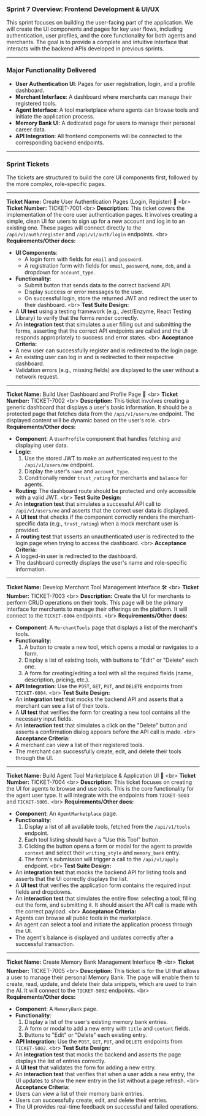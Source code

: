 ### **Sprint 7 Overview: Frontend Development & UI/UX**

This sprint focuses on building the user-facing part of the application. We will create the UI components and pages for key user flows, including authentication, user profiles, and the core functionality for both agents and merchants. The goal is to provide a complete and intuitive interface that interacts with the backend APIs developed in previous sprints.

-----

### **Major Functionality Delivered**

  * **User Authentication UI**: Pages for user registration, login, and a profile dashboard.
  * **Merchant Interface**: A dashboard where merchants can manage their registered tools.
  * **Agent Interface**: A tool marketplace where agents can browse tools and initiate the application process.
  * **Memory Bank UI**: A dedicated page for users to manage their personal career data.
  * **API Integration**: All frontend components will be connected to the corresponding backend endpoints.

-----

### **Sprint Tickets**

The tickets are structured to build the core UI components first, followed by the more complex, role-specific pages.

-----

**Ticket Name:** Create User Authentication Pages (Login, Register) 🔐
\<br\> **Ticket Number:** TICKET-7001
\<br\> **Description:** This ticket covers the implementation of the core user authentication pages. It involves creating a simple, clean UI for users to sign up for a new account and log in to an existing one. These pages will connect directly to the `/api/v1/auth/register` and `/api/v1/auth/login` endpoints.
\<br\> **Requirements/Other docs:**

  * **UI Components**:
      * A login form with fields for `email` and `password`.
      * A registration form with fields for `email`, `password`, `name`, `dob`, and a dropdown for `account_type`.
  * **Functionality**:
      * Submit button that sends data to the correct backend API.
      * Display success or error messages to the user.
      * On successful login, store the returned JWT and redirect the user to their dashboard.
        \<br\> **Test Suite Design:**
  * A **UI test** using a testing framework (e.g., Jest/Enzyme, React Testing Library) to verify that the forms render correctly.
  * An **integration test** that simulates a user filling out and submitting the forms, asserting that the correct API endpoints are called and the UI responds appropriately to success and error states.
    \<br\> **Acceptance Criteria:**
  * A new user can successfully register and is redirected to the login page.
  * An existing user can log in and is redirected to their respective dashboard.
  * Validation errors (e.g., missing fields) are displayed to the user without a network request.

-----

**Ticket Name:** Build User Dashboard and Profile Page 👤
\<br\> **Ticket Number:** TICKET-7002
\<br\> **Description:** This ticket involves creating a generic dashboard that displays a user's basic information. It should be a protected page that fetches data from the `/api/v1/users/me` endpoint. The displayed content will be dynamic based on the user's role.
\<br\> **Requirements/Other docs:**

  * **Component**: A `UserProfile` component that handles fetching and displaying user data.
  * **Logic**:
    1.  Use the stored JWT to make an authenticated request to the `/api/v1/users/me` endpoint.
    2.  Display the user's `name` and `account_type`.
    3.  Conditionally render `trust_rating` for merchants and `balance` for agents.
  * **Routing**: The dashboard route should be protected and only accessible with a valid JWT.
    \<br\> **Test Suite Design:**
  * An **integration test** that simulates a successful API call to `/api/v1/users/me` and asserts that the correct user data is displayed.
  * A **UI test** that checks if the component correctly renders the merchant-specific data (e.g., `trust_rating`) when a mock merchant user is provided.
  * A **routing test** that asserts an unauthenticated user is redirected to the login page when trying to access the dashboard.
    \<br\> **Acceptance Criteria:**
  * A logged-in user is redirected to the dashboard.
  * The dashboard correctly displays the user's name and role-specific information.

-----

**Ticket Name:** Develop Merchant Tool Management Interface 🛠️
\<br\> **Ticket Number:** TICKET-7003
\<br\> **Description:** Create the UI for merchants to perform CRUD operations on their tools. This page will be the primary interface for merchants to manage their offerings on the platform. It will connect to the `TICKET-6004` endpoints.
\<br\> **Requirements/Other docs:**

  * **Component**: A `MerchantTools` page that displays a list of the merchant's tools.
  * **Functionality**:
    1.  A button to create a new tool, which opens a modal or navigates to a form.
    2.  Display a list of existing tools, with buttons to "Edit" or "Delete" each one.
    3.  A form for creating/editing a tool with all the required fields (name, description, pricing, etc.).
  * **API Integration**: Use the `POST`, `GET`, `PUT`, and `DELETE` endpoints from `TICKET-6004`.
    \<br\> **Test Suite Design:**
  * An **integration test** that mocks the backend API and asserts that a merchant can see a list of their tools.
  * A **UI test** that verifies the form for creating a new tool contains all the necessary input fields.
  * An **interaction test** that simulates a click on the "Delete" button and asserts a confirmation dialog appears before the API call is made.
    \<br\> **Acceptance Criteria:**
  * A merchant can view a list of their registered tools.
  * The merchant can successfully create, edit, and delete their tools through the UI.

-----

**Ticket Name:** Build Agent Tool Marketplace & Application UI 🛒
\<br\> **Ticket Number:** TICKET-7004
\<br\> **Description:** This ticket focuses on creating the UI for agents to browse and use tools. This is the core functionality for the agent user type. It will integrate with the endpoints from `TICKET-5003` and `TICKET-5005`.
\<br\> **Requirements/Other docs:**

  * **Component**: An `AgentMarketplace` page.
  * **Functionality**:
    1.  Display a list of all available tools, fetched from the `/api/v1/tools` endpoint.
    2.  Each tool listing should have a "Use this Tool" button.
    3.  Clicking the button opens a form or modal for the agent to provide `context` and select their `writing_style` and `memory_bank` entry.
    4.  The form's submission will trigger a call to the `/api/v1/apply` endpoint.
        \<br\> **Test Suite Design:**
  * An **integration test** that mocks the backend API for listing tools and asserts that the UI correctly displays the list.
  * A **UI test** that verifies the application form contains the required input fields and dropdowns.
  * An **interaction test** that simulates the entire flow: selecting a tool, filling out the form, and submitting it. It should assert the API call is made with the correct payload.
    \<br\> **Acceptance Criteria:**
  * Agents can browse all public tools in the marketplace.
  * An agent can select a tool and initiate the application process through the UI.
  * The agent's balance is displayed and updates correctly after a successful transaction.

-----

**Ticket Name:** Create Memory Bank Management Interface 📚
\<br\> **Ticket Number:** TICKET-7005
\<br\> **Description:** This ticket is for the UI that allows a user to manage their personal Memory Bank. The page will enable them to create, read, update, and delete their data snippets, which are used to train the AI. It will connect to the `TICKET-5002` endpoints.
\<br\> **Requirements/Other docs:**

  * **Component**: A `MemoryBank` page.
  * **Functionality**:
    1.  Display a list of the user's existing memory bank entries.
    2.  A form or modal to add a new entry with `title` and `content` fields.
    3.  Buttons to "Edit" or "Delete" each existing entry.
  * **API Integration**: Use the `POST`, `GET`, `PUT`, and `DELETE` endpoints from `TICKET-5002`.
    \<br\> **Test Suite Design:**
  * An **integration test** that mocks the backend and asserts the page displays the list of entries correctly.
  * A **UI test** that validates the form for adding a new entry.
  * An **interaction test** that verifies that when a user adds a new entry, the UI updates to show the new entry in the list without a page refresh.
    \<br\> **Acceptance Criteria:**
  * Users can view a list of their memory bank entries.
  * Users can successfully create, edit, and delete their entries.
  * The UI provides real-time feedback on successful and failed operations.